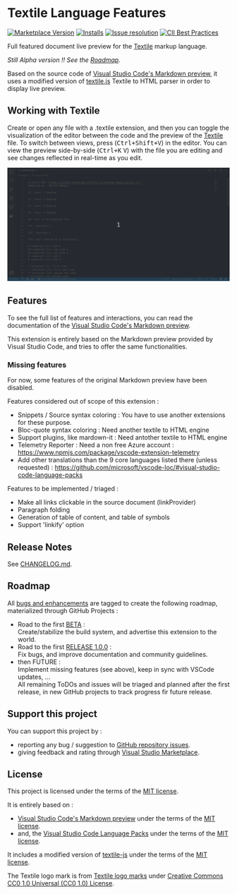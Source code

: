 # Textile Language Features

[![Marketplace Version](https://vsmarketplacebadge.apphb.com/version-short/GehDoc.vscode-textile-preview.svg)](https://marketplace.visualstudio.com/items?itemName=GehDoc.vscode-textile-preview "View this project on Visual Studio Code Marketplace")
[![Installs](https://vsmarketplacebadge.apphb.com/installs/GehDoc.vscode-textile-preview.svg)](https://marketplace.visualstudio.com/items?itemName=GehDoc.vscode-textile-preview "The number of unique installations")
[![Issue resolution](https://isitmaintained.com/badge/resolution/GehDoc/vscode-textile-preview.svg)](http://isitmaintained.com/project/GehDoc/vscode-textile-preview "Average time to resolve an issue")
[![CII Best Practices](https://bestpractices.coreinfrastructure.org/projects/3273/badge)](https://bestpractices.coreinfrastructure.org/projects/3273)

Full featured document live preview for the [Textile](https://en.wikipedia.org/wiki/Textile_(markup_language)) markup language.

*Still Alpha version !! See the [Roadmap](#roadmap).*

Based on the source code of [Visual Studio Code's Markdown preview](https://github.com/microsoft/vscode/tree/master/extensions/markdown-language-features), it uses a modified version of [textile.js](https://github.com/GehDoc/textile-js) Textile to HTML parser in order to display live preview.

## Working with Textile

Create or open any file with a .textile extension, and then you can toggle the visualization of the editor between the code and the preview of the [Textile](https://en.wikipedia.org/wiki/Textile_(markup_language)) file.
To switch between views, press (<kbd>Ctrl+Shift+V</kbd>) in the editor. You can view the preview side-by-side (<kbd>Ctrl+K</kbd> <kbd>V</kbd>) with the file you are editing and see changes reflected in real-time as you edit.

![Demo](https://raw.githubusercontent.com/GehDoc/vscode-textile-preview/master/media/readme/video_scroll-sync.resized.gif)

## Features

To see the full list of features and interactions, you can read the documentation of the [Visual Studio Code's Markdown preview](https://code.visualstudio.com/docs/languages/markdown#_markdown-preview).

This extension is entirely based on the Markdown preview provided by Visual Studio Code, and tries to offer the same functionalities.

### Missing features

For now, some features of the original Markdown preview have been disabled.

Features considered out of scope of this extension :
* Snippets / Source syntax coloring : You have to use another extensions for these purpose.
* Bloc-quote syntax coloring : Need another textile to HTML engine
* Support plugins, like mardown-it : Need antother textile to HTML engine
* Telemetry Reporter : Need a non free Azure account : https://www.npmjs.com/package/vscode-extension-telemetry
* Add other translations than the 9 core languages listed there (unless requested) : https://github.com/microsoft/vscode-loc/#visual-studio-code-language-packs

Features to be implemented / triaged :
* Make all links clickable in the source document (linkProvider)
* Paragraph folding
* Generation of table of content, and table of symbols
* Support 'linkify' option

## Release Notes

See [CHANGELOG.md](CHANGELOG.md).

## Roadmap

All [bugs and enhancements](https://github.com/GehDoc/vscode-textile-preview/issues) are tagged to create the following roadmap, materialized through GitHub Projects :
* Road to the first [BETA](https://github.com/GehDoc/vscode-textile-preview/projects/1) :  
  Create/stabilize the build system, and advertise this extension to the world.
* Road to the first [RELEASE 1.0.0](https://github.com/GehDoc/vscode-textile-preview/projects/1) :  
  Fix bugs, and improve documentation and community guidelines.
* then FUTURE :  
  Implement missing features (see above), keep in sync with VSCode updates, ...  
  All remaining ToDOs and issues will be triaged and planned after the first release, in new GitHub projects to track progress fir future release.

## Support this project

You can support this project by :
* reporting any bug / suggestion to [GitHub repository issues](https://github.com/GehDoc/vscode-textile-preview/issues).
* giving feedback and rating through [Visual Studio Marketplace](https://marketplace.visualstudio.com/items?itemName=GehDoc.vscode-textile-preview).

## License

This project is licensed under the terms of the [MIT license](./LICENSE.txt).

It is entirely based on :
* [Visual Studio Code's Markdown preview](https://github.com/Microsoft/vscode/tree/master/extensions/markdown-language-features) under the terms of the [MIT license](LICENSES/vscode-LICENSE.txt).  
* and, the [Visual Studio Code Language Packs](https://github.com/microsoft/vscode-loc) under the terms of the [MIT license](LICENSES/vscode-loc-LICENSE.md).

It includes a modified version of [textile-js](https://github.com/GehDoc/textile-js) under the terms of the [MIT license](LICENSES/textile-js-LICENSE.txt).

The Textile logo mark is from [Textile logo marks](https://github.com/textile/textile-mark) under [Creative Commons CC0 1.0 Universal (CC0 1.0) License](https://creativecommons.org/publicdomain/zero/1.0/legalcode).
